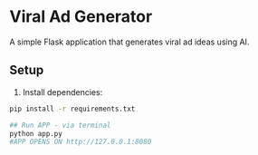 # Viral Ad Generator

A simple Flask application that generates viral ad ideas using AI.

## Setup

1. Install dependencies:
```bash
pip install -r requirements.txt

## Run APP - via terminal
python app.py
#APP OPENS ON http://127.0.0.1:8080